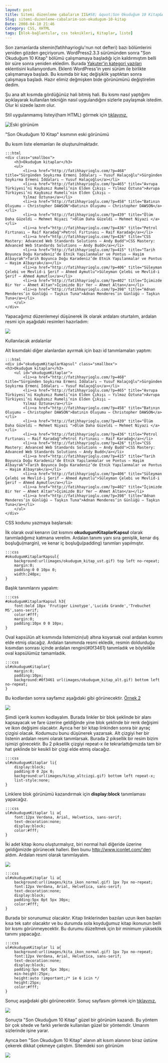 ```yaml
---
layout: post
title: Sitemi düzenleme çabalarım II&#58; &quot;Son Okuduğum 10 Kitap&quot;
Slug: sitemi-duzenleme-cabalarim-son-okudugum-10-kitap
Date: 2008-04-10 21:46
Category: CSS, XHTML
tags: [blok-bağlantılar, css teknikleri, Kitaplar, liste]
---
```


Son zamanlarda sitemin(fatihhayrioglu'nun not defteri) bazı bölümlerini
yeniden gözden geçiriyorum. WordPress2.3.3 sürümünden sonra "Son
Okuduğum 10 Kitap" bölümü çalışmamaya başladığı için kaldırmıştım belli
bir süre sonra yeniden ekledim. Burada [Yakuter'in kategori yazıları][]
eklentisini kullanıyordum. Eklenti WordPress'in yeni sürüm ile birlikte
çalışmamaya başladı. Bu kısımda bir kaç değişiklik yaptıktan sonra
çalışmaya başladı. Hazır elimiz değmişken bide görünümünü değiştirelim
dedim.

Şu ana alt kısımda gördüğünüz hali bitmiş hali. Bu kısmı nasıl yaptığımı
açıklayarak kullanılan tekniğin nasıl uygulandığını sizlerle paylaşmak
istedim. Olur ki sizede lazım olur.

Stil uygulanmamış listeyi(ham HTML) görmek için [tıklayınız.][]

![Eski görünüm][]

"Son Okuduğum 10 Kitap" kısmının eski görünümü

Bu kısım liste elemanları ile oluşturulmaktadır.

	:::html
	<div class="smallbox">
	    <h3>Okuduğum kitaplar</h3>
	    <ul>
	        <li><a href="http://fatihhayrioglu.com/?p=468" title="Sürgünden Soykırma Ermeni İddaları – Yusuf Halaçoğlu">Sürgünden Soykırma Ermeni İddaları – Yusuf Halaçoğlu</a></li>
	        <li><a href="http://fatihhayrioglu.com/?p=465" title="Avrupa Türkiyesi’ni Kaybımız Rumeli’nin Elden Çıkışı – Yılmaz Öztuna">Avrupa Türkiyesi’ni Kaybımız Rumeli’nin Elden Çıkışı –
	        Yılmaz Öztuna</a></li>
	        <li><a href="http://fatihhayrioglu.com/?p=458" title="Batının Oluşumu – Christopher DAWSON">Batının Oluşumu – Christopher DAWSON</a></li>
	        <li><a href="http://fatihhayrioglu.com/?p=439" title="Ölüm Daha Güzeldi – Mehmet Niyazi ">Ölüm Daha Güzeldi – Mehmet Niyazi </a></li>
	        <li><a href="http://fatihhayrioglu.com/?p=436" title="Petrol Fırtınası – Raif Karadağ">Petrol Fırtınası – Raif Karadağ</a></li>
	        <li><a href="http://fatihhayrioglu.com/?p=426" title="CSS Mastery: Advanced Web Standards Solutions – Andy Budd">CSS Mastery: Advanced Web Standards Solutions – Andy Budd</a></li>
	        <li><a href="http://fatihhayrioglu.com/?p=415" title="Tarih Boyunca Doğu Karadeniz’de Etnik Yapılanmalar ve Pontus – Haşim Albayrak">Tarih Boyunca Doğu Karadeniz’de Etnik Yapılanmalar ve Pontus – Haşim Albayrak</a></li>
	        <li><a href="http://fatihhayrioglu.com/?p=406" title="Süleyman Çelebi ve Mevlid-i Şerif – Ahmed Aymutlu">Süleyman Çelebi ve Mevlid-i Şerif – Ahmed Aymutlu</a></li>
	        <li><a href="http://fatihhayrioglu.com/?p=402" title="İçimizde Bir Yer – Ahmet Altan">İçimizde Bir Yer – Ahmet Altan</a></li>
	        <li><a href="http://fatihhayrioglu.com/?p=398" title="Adnan Menderes’in Günlüğü – Taşkın Tuna">Adnan Menderes’in Günlüğü – Taşkın Tuna</a></li>
	    </ul>
	</div>

Yapacağımız düzenlemeyi düşünerek ilk olarak ardalanı oturtalım, ardalan
resmi için aşağıdaki resimleri hazırladım:

![][100]

Kullanılacak ardalanlar

Alt kısımdaki diğer alanlardan ayırmak için bazı id tanımlamaları
yaptım:

	:::html
	<div id="okudugumKitaplarKapsul" class="smallbox">
	<h3>Okuduğum kitaplar</h3>
	    <ul id="okudugumKitaplar">
	        <li><a href="http://fatihhayrioglu.com/?p=468" title="Sürgünden Soykırma Ermeni İddaları – Yusuf Halaçoğlu">Sürgünden Soykırma Ermeni İddaları – Yusuf Halaçoğlu</a></li>
	        <li><a href="http://fatihhayrioglu.com/?p=465" title="Avrupa Türkiyesi’ni Kaybımız Rumeli’nin Elden Çıkışı – Yılmaz Öztuna">Avrupa Türkiyesi’ni Kaybımız Rumeli’nin Elden Çıkışı –
	        Yılmaz Öztuna</a></li>
	        <li><a href="http://fatihhayrioglu.com/?p=458" title="Batının Oluşumu – Christopher DAWSON">Batının Oluşumu – Christopher DAWSON</a></li>
	        <li><a href="http://fatihhayrioglu.com/?p=439" title="Ölüm Daha Güzeldi – Mehmet Niyazi ">Ölüm Daha Güzeldi – Mehmet Niyazi </a></li>
	        <li><a href="http://fatihhayrioglu.com/?p=436" title="Petrol Fırtınası – Raif Karadağ">Petrol Fırtınası – Raif Karadağ</a></li>
	        <li><a href="http://fatihhayrioglu.com/?p=426" title="CSS Mastery: Advanced Web Standards Solutions – Andy Budd">CSS Mastery: Advanced Web Standards Solutions – Andy Budd</a></li>
	        <li><a href="http://fatihhayrioglu.com/?p=415" title="Tarih Boyunca Doğu Karadeniz’de Etnik Yapılanmalar ve Pontus – Haşim Albayrak">Tarih Boyunca Doğu Karadeniz’de Etnik Yapılanmalar ve Pontus – Haşim Albayrak</a></li>
	        <li><a href="http://fatihhayrioglu.com/?p=406" title="Süleyman Çelebi ve Mevlid-i Şerif – Ahmed Aymutlu">Süleyman Çelebi ve Mevlid-i Şerif – Ahmed Aymutlu</a></li>
	        <li><a href="http://fatihhayrioglu.com/?p=402" title="İçimizde Bir Yer – Ahmet Altan">İçimizde Bir Yer – Ahmet Altan</a></li>
	        <li><a href="http://fatihhayrioglu.com/?p=398" title="Adnan Menderes’in Günlüğü – Taşkın Tuna">Adnan Menderes’in Günlüğü – Taşkın Tuna</a></li>
	    </ul>
	</div>

CSS kodunu yazmaya başlarsak:

İlk olarak oval kenarın üst kısmını **okudugumKitaplarKapsul** olarak
tanımladığımız katmana verelim. Ardalan tanımı yanı sıra genişlik, kenar
dış boşluğu(margin), ve kenar iç boşluğu(padding) tanımları yapılmıştır.

	:::css
	#okudugumKitaplarKapsul{
	    background:url(images/okudugum_kitap_ust.gif) top left no-repeat;
	    margin:0;
	    padding:0 0 10px 0;
	    width:240px;
	}

Başlık tanımlarını yapalım:

	:::css
	#okudugumKitaplarKapsul h3{
	    font:bold 18px 'Frutiger Linotype','Lucida Grande','Trebuchet MS',sans-serif;
	    color:#fff;
	    margin:0;
	    padding:10px 0 0 10px;
	}

Oval kapsülün alt kısmınıda listemizin(ul) altına koyarsak oval ardalan
kısmını elde etmiş olacağız. Ardalan tanımında resmi ekledik, resmin
doldurduğu kısımdan sonrası içinde ardalan rengini(#0f3461) tanımladık
ve böylelikle oval kapsülümüz tamamladık.

	:::css
	ul#okudugumKitaplar{
	    margin:0;
	    padding:10px;
	    background:#0f3461 url(images/okudugum_kitap_alt.gif) bottom left no-repeat;
	}

Bu kodlardan sonra sayfamız aşağıdaki gibi görünecektir. [Örnek 2][]

![][1]

Şimdi içerik kısmını kodlayalım. Burada linkler bir blok şeklinde bir
alanı kapsayacak ve fare üzerine geldiğinde yine blok şeklinde bir renk
değişimi ve ikon değişimi olacaktır. Ayrıca her bir kitap linkinden
sonra bir ayraç çizgisi olacak. Kodumuzu bunu düşünerek yazarsak. Alt
çizgiyi her bir listenin ardalan resmi olarak tanımlarsak. Burada 2
piksellik bir resim bizim işimizi görecektir. Bu 2 piksellik çizgiyi
repeat-x ile tekrarlattığımızda tam bir hat şeklinde bir kesikli bir
çizgi elde etmiş olacağız.

	:::css
	ul#okudugumKitaplar li{
	    display:block;
	    padding:0 0 2px 0;
	    background:url(images/kitap_altcizgi.gif) bottom left repeat-x;
	    list-style:none;
	}

Linklere blok görünümü kazandırmak için **display:block** tanımlaması
yapacağız.

	:::css
	ul#okudugumKitaplar li a{
	    font:12px Verdana, Arial, Helvetica, sans-serif;
	    text-decoration:none;
	    display:block;
	    color:#fff;
	}

İki adet kitap ikonu oluşturmalıyız, biri normal hali diğeride üzerine
geldiğimizde görünecek halleri. Ben bunu http://www.iconlet.com/'den
aldım. Ardalan resmi olarak tanımlayalım.

![][2]

	:::css
	ul#okudugumKitaplar li a{
	    background:url(images/kita_ikon_normal.gif) 1px 7px no-repeat;
	    font:12px Verdana, Arial, Helvetica, sans-serif;
	    text-decoration:none;
	    display:block;
	    padding:5px 0pt 5px 30px;
	    color:#fff;
	}

Burada bir sorunumuz olacaktır. Kitap linklerinden bazıları uzun iken
bazıları kısa tek satır olacaktır ve bu durumda sola koyduğumuz kitap
ikonunun belli bir kısmı görünmeyecektir. Bu durumu düzeltmek için bir
minimum yükseklik tanımı yapacağız.

	:::css
	ul#okudugumKitaplar li a{
	    background:url(images/kita_ikon_normal.gif) 1px 7px no-repeat;
	    font:12px Verdana, Arial, Helvetica, sans-serif;
	    text-decoration:none;
	    display:block;
	    padding:5px 0pt 5px 30px;
	    min-height:25px;
	    height:auto !important;/* ie 6 icin */
	    height:25px;
	    color:#fff;
	}

Sonuç aşağıdaki gibi görünecektir. Sonuç sayfasını görmek için
[tıklayınız.][3]

![][4]

Sonuçta "Son Okuduğum 10 Kitap" güzel bir görünüm kazandı. Bu yöntem bir
çok sitede ve farklı yerlerde kullanılan güzel bir yöntemdir. Umarım
sizlerinde işine yarar.

Ayrıca ben "Son Okuduğum 10 Kitap" alanın alt kısım alanının biraz
üstüne çekerek dikkat çekmeye çalıştım. Sitemdeki son görünüm

![][5]

  [Yakuter'in kategori yazıları]: http://www.yakuter.com/kategorinin-yazilari-eklentisi-2/
  [tıklayınız.]: /dokumanlar/okudugum_kitap_01.html
  [Eski görünüm]: /images/eski_gorunum.gif
  [100]: /images/ardlana_paylasimi.gif
  [Örnek 2]: /dokumanlar/okudugum_kitap_02.html
  [1]: /images/okd_kit_ekrangor1.gif
  [2]: /images/kita_ikon_tipleri.gif
  [3]: /dokumanlar/okudugum_kitap_03.html
  [4]: /images/okd_kit_ekrangor2.gif
  [5]: /images/okd_kit_ekrangor3.gif
